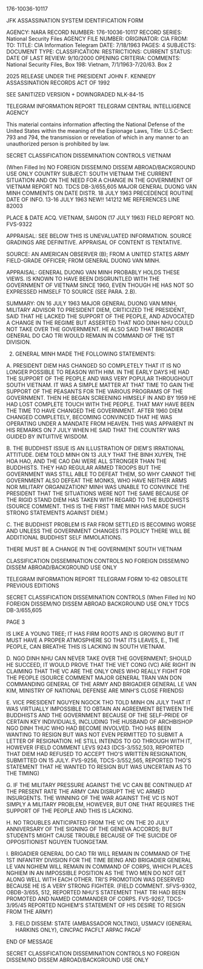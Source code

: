 176-10036-10117

JFK ASSASSINATION SYSTEM
IDENTIFICATION FORM

AGENCY: NARA
RECORD NUMBER: 176-10036-10117
RECORD SERIES: National Security Files
AGENCY FILE NUMBER:
ORIGINATOR: CIA
FROM:
TO:
TITLE: CIA Information Telegram
DATE: 7/18/1963
PAGES: 4
SUBJECTS:
DOCUMENT TYPE:
CLASSIFICATION:
RESTRICTIONS:
CURRENT STATUS:
DATE OF LAST REVIEW: 9/10/2000
OPENING CRITERIA:
COMMENTS: National Security Files, Box 198: Vietnam, 7/1/1963-7/20/63. Box 2

2025 RELEASE UNDER THE PRESIDENT JOHN F. KENNEDY ASSASSINATION RECORDS ACT OF 1992

SEE SANITIZED VERSION + DOWNGRADED NLK-84-15

TELEGRAM INFORMATION REPORT TELEGRAM
CENTRAL INTELLIGENCE AGENCY

This material contains information affecting the National Defense of the United States within the meaning of the Espionage Laws, Title: U.S.C-Sect: 793 and 794, the transmission or revelation of which in any manner to an unauthorized person is prohibited by law.

SECRET
CLASSIFICATION DISSEMINATION CONTROLS
VIETNAM

(When Filled In) NO FOREIGN DISSEM/NO DISSEM ABROAD/BACKGROUND USE ONLY
COUNTRY
SUBJECT: SOUTH VIETNAM
THE CURRENT SITUATION AND ON THE NEED FOR A CHANGE IN THE GOVERNMENT OF VIETNAM
REPORT NO. TDCS DB-3/655,605
MAJOR GENERAL DUONG VAN MINH COMMENTS ON
DATE DISTR. 18 JULY 1963
PRECEDENCE ROUTINE
DATE OF INFO. 13-16 JULY 1963
NEW!! 141212 ME REFERENCES LINE 82003

PLACE & DATE ACQ. VIETNAM, SAIGON (17 JULY 1963)
FIELD REPORT NO. FVS-9322

APPRAISAL: SEE BELOW
THIS IS UNEVALUATED INFORMATION. SOURCE GRADINGS ARE DEFINITIVE. APPRAISAL OF CONTENT IS TENTATIVE.

SOURCE: AN AMERICAN OBSERVER (B); FROM A UNITED STATES ARMY FIELD-GRADE OFFICER; FROM GENERAL DUONG VAN MINH.

APPRAISAL: GENERAL DUONG VAN MINH PROBABLY HOLDS THESE VIEWS.
IS KNOWN TO HAVE BEEN DISGRUNTLED WITH THE GOVERNMENT OF VIETNAM SINCE 1960, EVEN THOUGH HE HAS NOT SO EXPRESSED HIMSELF TO SOURCE (SEE PARA. 2.B).

SUMMARY: ON 16 JULY 1963 MAJOR GENERAL DUONG VAN MINH, MILITARY ADVISOR TO PRESIDENT DIEM, CRITICIZED THE PRESIDENT, SAID THAT HE LACKED THE SUPPORT OF THE PEOPLE, AND ADVOCATED A CHANGE IN THE REGIME BUT ASSERTED THAT NGO DINH NHU COULD NOT TAKE OVER THE GOVERNMENT. HE ALSO SAID THAT BRIGADIER GENERAL DO CAO TRI WOULD REMAIN IN COMMAND OF THE 1ST DIVISION.

2. GENERAL MINH MADE THE FOLLOWING STATEMENTS:

A. PRESIDENT DIEM HAS CHANGED SO COMPLETELY THAT IT IS NO LONGER POSSIBLE TO REASON WITH HIM. IN THE EARLY DAYS HE HAD THE SUPPORT OF THE PEOPLE AND WAS VERY POPULAR THROUGHOUT SOUTH VIETNAM. IT WAS A SIMPLE MATTER AT THAT TIME TO GAIN THE SUPPORT OF THE PEASANTS FOR THE VARIOUS PROGRAMS OF THE GOVERNMENT. THEN HE BEGAN SCREENING HIMSELF IN AND BY 1959 HE HAD LOST COMPLETE TOUCH WITH THE PEOPLE. THAT MAY HAVE BEEN THE TIME TO HAVE CHANGED THE GOVERNMENT. AFTER 1960 DIEM CHANGED COMPLETELY, BECOMING CONVINCED THAT HE WAS OPERATING UNDER A MANDATE FROM HEAVEN. THIS WAS APPARENT IN HIS REMARKS ON 7 JULY WHEN HE SAID THAT THE COUNTRY WAS GUIDED BY INTUITIVE WISDOM.

B. THE BUDDHIST ISSUE IS AN ILLUSTRATION OF DIEM'S IRRATIONAL ATTITUDE. DIEM TOLD MINH ON 13 JULY THAT THE BINH XUYEN, THE HOA HAO, AND THE CAO DAI WERE ALL STRONGER THAN THE BUDDHISTS. THEY HAD REGULAR ARMED TROOPS BUT THE GOVERNMENT WAS STILL ABLE TO DEFEAT THEM, SO WHY CANNOT THE GOVERNMENT ALSO DEFEAT THE MONKS, WHO HAVE NEITHER ARMS NOR MILITARY ORGANIZATION? MINH WAS UNABLE TO CONVINCE THE PRESIDENT THAT THE SITUATIONS WERE NOT THE SAME BECAUSE OF THE RIGID STAND DIEM HAS TAKEN WITH REGARD TO THE BUDDHISTS (SOURCE COMMENT. THIS IS THE FIRST TIME MINH HAS MADE SUCH STRONG STATEMENTS AGAINST DIEM.)

C. THE BUDDHIST PROBLEM IS FAR FROM SETTLED IS BECOMING WORSE AND UNLESS THE GOVERNMENT CHANGES ITS POLICY THERE WILL BE ADDITIONAL BUDDHIST SELF IMMOLATIONS.

THERE MUST BE A CHANGE IN THE GOVERNMENT SOUTH VIETNAM

CLASSIFICATION DISSEMINATION CONTROLS
NO FOREIGN DISSEM/NO DISSEM ABROAD/BACKGROUND USE ONLY

TELEGRAM INFORMATION REPORT TELEGRAM
FORM 10-62
OBSOLETE PREVIOUS EDITIONS

SECRET
CLASSIFICATION DISSEMINATION CONTROLS
(When Filled In) NO FOREIGN DISSEM/NO DISSEM ABROAD BACKGROUND USE ONLY
TDCS DB-3/655,605

PAGE 3

IS LIKE A YOUNG TREE; IT HAS FIRM ROOTS AND IS GROWING BUT IT MUST HAVE A PROPER ATMOSPHERE SO THAT ITS LEAVES, E., THE PEOPLE, CAN BREATHE THIS IS LACKING IN SOUTH VIETNAM.

D. NGO DINH NHU CAN NEVER TAKE OVER THE GOVERNMENT; SHOULD HE SUCCEED, IT WOULD PROVE THAT THE VIET CONG (VC) ARE RIGHT IN CLAIMING THAT THE VC ARE THE ONLY ONES WHO REALLY FIGHT FOR THE PEOPLE (SOURCE COMMENT MAJOR GENERAL TRAN VAN DON COMMANDING GENERAL OF THE ARMY AND BRIGADIER GENERAL LE VAN KIM, MINISTRY OF NATIONAL DEFENSE ARE MINH'S CLOSE FRIENDS)

E. VICE PRESIDENT NGUYEN NGOCK THO TOLD MINH ON JULY THAT IT WAS VIRTUALLY IMPOSSIBLE TO OBTAIN AN AGREEMENT BETWEEN THE BUDDHISTS AND THE GOVERNMENT BECAUSE OF THE SELF-PRIDE OF CERTAIN KEY INDIVIDUALS, INCLUDING THE HUSBAND OF ARCHBISHOP NGO DINH THUC WHO HAD BECOME INVOLVED. THO HAS BEEN WANTING TO RESIGN BUT WAS NOT EVEN PERMITTED TO SUBMIT A LETTER OF RESIGNATION. HE STILL INTENDS TO GO THROUGH WITH IT, HOWEVER (FIELD COMMENT LEVS 9243 (DCS-3/552,503, REPORTED THAT DIEM HAD REFUSED TO ACCEPT THO'S WRITTEN RESIGNATION, SUBMITTED ON 15 JULY. FVS-9256, TDCS-3/552,565, REPORTED THO'S STATEMENT THAT HE WANTED TO RESIGN BUT WAS UNCERTAIN AS TO THE TIMING)

G. IF THE MILITARY PRESSURE AGAINST THE VC CAN BE CONTINUED AT THE PRESENT RATE THE ARMY CAN DISRUPT THE VC ARMED INSURGENTS. THE WINNING OF THE WAR AGAINST THE VC IS NOT SIMPLY A MILITARY PROBLEM, HOWEVER, BUT ONE THAT REQUIRES THE SUPPORT OF THE PEOPLE AND THIS IS LACKING.

H. NO TROUBLES ANTICIPATED FROM THE VC ON THE 20 JULY ANNIVERSARY OF THE SIGNING OF THE GENEVA ACCORDS; BUT STUDENTS MIGHT CAUSE TROUBLE BECAUSE OF THE SUICIDE OF OPPOSITIONIST NGUYEN TUONGETAM.

I. BRIGADIER GENERAL DO CAO TRI WILL REMAIN IN COMMAND OF THE 1ST INFANTRY DIVISION FOR THE TIME BEING AND BRIGADIER GENERAL LE VAN NGHIEM WILL REMAIN IN COMMAND OF CORPS, WHICH PLACES NGHIEM IN AN IMPOSSIBLE POSITION AS THE TWO MEN DO NOT GET ALONG WELL WITH EACH OTHER. TRI'S PROMOTION WAS DESERVED BECAUSE HE IS A VERY STRONG FIGHTER. (FIELD COMMENT. SFVS-9302, OBDB-3/655, 512, REPORTED NHU'S STATEMENT THAT TRI HAD BEEN PROMOTED AND NAMED COMMANDER OF CORPS. FVS-9267, TDCS-3/95/45 REPORTED NGHIEM'S STATEMENT OF HIS DESIRE TO RESIGN FROM THE ARMY)

3. FIELD DISSEM: STATE (AMBASSADOR NOLTING), USMACV (GENERAL HARKINS ONLY), CINCPAC PACFLT ARPAC PACAF

END OF MESSAGE

SECRET
CLASSIFICATION DISSEMINATION CONTROLS
NO FOREIGN DISSEM/NO DISSEM ABROAD/BACKGROUND USE ONLY
